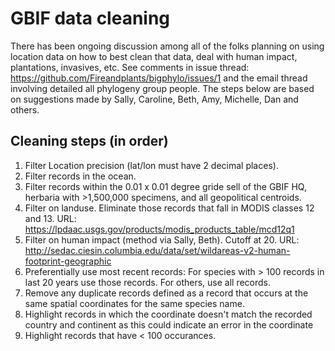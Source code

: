 GBIF data cleaning
==================

There has been ongoing discussion among all of the folks planning on using location data on how to best clean that data, deal with human impact, plantations, invasives, etc.
See comments in issue thread: https://github.com/Fireandplants/bigphylo/issues/1 and the email thread involving detailed all phylogeny group people.  The steps below are based on suggestions made by Sally, Caroline, Beth, Amy, Michelle, Dan and others.

Cleaning steps (in order)
-------------------------
1. Filter Location precision (lat/lon must have 2 decimal places).
2. Filter records in the ocean. 
3. Filter records within the 0.01 x 0.01 degree gride sell of the GBIF HQ, herbaria with >1,500,000 specimens, and all geopolitical centroids. 
4. Filter on landuse. Eliminate those records that fall in MODIS classes 12 and 13. URL: https://lpdaac.usgs.gov/products/modis_products_table/mcd12q1
5. Filter on human impact (method via Sally, Beth). Cutoff at 20. URL:  http://sedac.ciesin.columbia.edu/data/set/wildareas-v2-human-footprint-geographic
6. Preferentially use most recent records: For species with > 100 records in last 20 years use those records. For others, use all records.
7. Remove any duplicate records defined as a record that occurs at the same spatial coordinates for the same species name.
8. Highlight records in which the coordinate doesn't match the recorded country and continent as this could indicate an error in the coordinate
9. Highlight records that have < 100 occurances.
